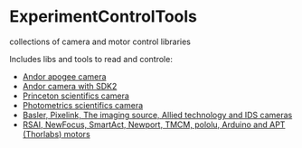 # ExperimentControlTools
collections of camera and motor control libraries

Includes libs and tools to read and controle:
- [Andor apogee camera](https://github.com/LOA-Software/ExperimentControlTools/blob/main/andor/README.md)
- [Andor camera with SDK2](https://github.com/LOA-Software/ExperimentControlTools/blob/main/andorIdus/README.md)
- [Princeton scientifics camera](https://github.com/LOA-Software/ExperimentControlTools/blob/main/PiCam/README.md)
- [Photometrics scientifics camera](https://github.com/LOA-Software/ExperimentControlTools/blob/main/pvCam/README.md)
- [Basler, Pixelink, The imaging source, Allied technology and IDS cameras](https://github.com/LOA-Software/ExperimentControlTools/blob/main/camera/README.md)
- [RSAI, NewFocus, SmartAct, Newport, TMCM, pololu, Arduino and APT (Thorlabs) motors](https://github.com/LOA-Software/ExperimentControlTools/blob/main/motors/README.md)
